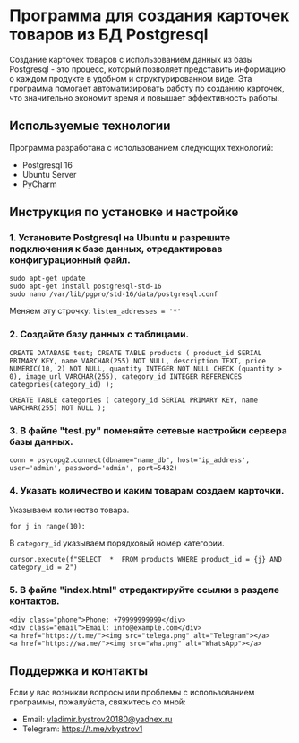 # Программа для создания карточек товаров из БД Postgresql

Создание карточек товаров с использованием данных из базы Postgresql - это процесс, который позволяет представить информацию о каждом продукте в удобном и структурированном виде. Эта программа помогает автоматизировать работу по созданию карточек, что значительно экономит время и повышает эффективность работы.

## Используемые технологии

Программа разработана с использованием следующих технологий:

- Postgresql 16
- Ubuntu Server
- PyCharm

## Инструкция по установке и настройке

### 1. Установите Postgresql на Ubuntu и разрешите подключения к базе данных, отредактировав конфигурационный файл.
`sudo apt-get update`<br/>
`sudo apt-get install postgresql-std-16`<br/>
`sudo nano /var/lib/pgpro/std-16/data/postgresql.conf`<br/>

Меняем эту строчку:
`listen_addresses = '*'`<br/>

### 2. Создайте базу данных с таблицами.<br/>
`CREATE DATABASE test;
 CREATE TABLE products (
 product_id SERIAL PRIMARY KEY,
 name VARCHAR(255) NOT NULL,
 description TEXT,
 price NUMERIC(10, 2) NOT NULL,
 quantity INTEGER NOT NULL CHECK (quantity > 0),
 image_url VARCHAR(255),
 category_id INTEGER REFERENCES categories(category_id)
 );`<br/>
 
`CREATE TABLE categories (
 category_id SERIAL PRIMARY KEY,
 name VARCHAR(255) NOT NULL
 );`<br/>
 
### 3. В файле "test.py" поменяйте сетевые настройки сервера базы данных.<br/>

`conn = psycopg2.connect(dbname="name_db", host='ip_address', user='admin', password='admin', port=5432)`

### 4. Указать количество и каким товарам создаем карточки.
   
 Указываем количество товара.

`for j in range(10):`<br/>

 В `category_id` указываем порядковый номер категории.<br/>
 
`cursor.execute(f"SELECT  *  FROM products WHERE product_id = {j} AND category_id = 2")`<br/>

### 5. В файле "index.html" отредактируйте ссылки в разделе контактов.<br/>
`<div class="phone">Phone: +79999999999</div>`<br/>
`<div class="email">Email: info@example.com</div>`<br/>
`<a href="https://t.me/"><img src="telega.png" alt="Telegram"></a>`<br/>
`<a href="https://wa.me/"><img src="wha.png" alt="WhatsApp"></a>`<br/>

## Поддержка и контакты

Если у вас возникли вопросы или проблемы с использованием программы, пожалуйста, свяжитесь со мной:

- Email: vladimir.bystrov20180@yadnex.ru
- Telegram: https://t.me/vbystrov1
